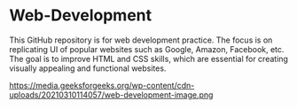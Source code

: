 # Web-Development
This GitHub repository is for web development practice. The focus is on replicating UI of popular websites such as Google, Amazon, Facebook, etc. The goal is to improve HTML and CSS skills, which are essential for creating visually appealing and functional websites.

https://media.geeksforgeeks.org/wp-content/cdn-uploads/20210310114057/web-development-image.png
